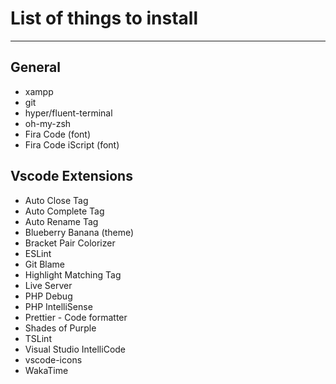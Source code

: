 # List of things to install

---

## General

- xampp
- git
- hyper/fluent-terminal
- oh-my-zsh
- Fira Code (font)
- Fira Code iScript (font)

## Vscode Extensions

- Auto Close Tag
- Auto Complete Tag
- Auto Rename Tag
- Blueberry Banana (theme)
- Bracket Pair Colorizer
- ESLint
- Git Blame
- Highlight Matching Tag
- Live Server
- PHP Debug
- PHP IntelliSense
- Prettier - Code formatter
- Shades of Purple
- TSLint
- Visual Studio IntelliCode
- vscode-icons
- WakaTime
